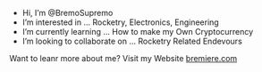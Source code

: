 - Hi, I’m @BremoSupremo
- I’m interested in ... Rocketry, Electronics, Engineering
- I’m currently learning ... How to make my Own Cryptocurrency
- I’m looking to collaborate on ... Rocketry Related Endevours

Want to leanr more about me? Visit my Website [bremiere.com](url)
